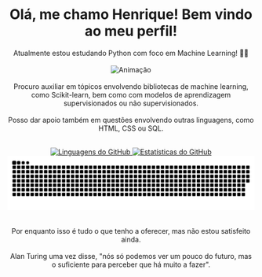 <html>
  <head>
    <meta charset="UTF-8">
    <title>Perfil de Henrique</title>
    <link rel="stylesheet" href="https://cdnjs.cloudflare.com/ajax/libs/font-awesome/6.4.2/css/all.min.css">
  </head>
  <body>
  <h1 align="center">Olá, me chamo Henrique! Bem vindo ao meu perfil!</h1>
    
  <p align="center"> 
      Atualmente estou estudando Python com foco em Machine Learning! 🐍🤖 <br><br>
      <a>
        <img src="https://i.pinimg.com/originals/19/6a/d9/196ad9d3122098b297d7b99ce9ff209f.gif" alt="Animação"/>
      </a> 
      <br><br>
      Procuro auxiliar em tópicos envolvendo bibliotecas de machine learning, como Scikit-learn, bem como com modelos de aprendizagem supervisionados ou não supervisionados. <br>
      <br> Posso dar apoio também em questões envolvendo outras linguagens, como HTML, CSS ou SQL. <br><br>
    </p>

  <div align="center">
      <a href="https://github.com/Osodnil">
        <img height="150em" src="https://github-readme-stats.vercel.app/api/top-langs/?username=Osodnil&layout=compact&langs_count=7&theme=dracula" alt="Linguagens do GitHub"/>
        <img height="150em" src="https://github-readme-stats.vercel.app/api?username=Osodnil&show_icons=true&theme=dracula&include_all_commits=true&count_private=true" alt="Estatísticas do GitHub"/>
      </a>
  </div>

  <img src="https://raw.githubusercontent.com/Osodnil/Osodnil/output/snake.svg" alt="Snake animation" />

  <p align="center">
      <br> Por enquanto isso é tudo o que tenho a oferecer, mas não estou satisfeito ainda. <br>
      <br> Alan Turing uma vez disse, "nós só podemos ver um pouco do futuro, mas o suficiente para perceber que há muito a fazer".
  </p>

  <div align="center">
      <a href="https://www.linkedin.com/in/henrique-lindoso-53459323b/" target="_blank">
        <i class="fa-brands fa-twitter"></i>
      </a>
      <a href="https://www.instagram.com/h_lindoso/" target="_blank">
        <i class="fa-brands fa-instagram"></i>
      </a>
      <a href="mailto:lindoso70@gmail.com">
        <i class="fa-solid fa-envelope"></i>
      </a>
    </div>
  </body>
</html>

